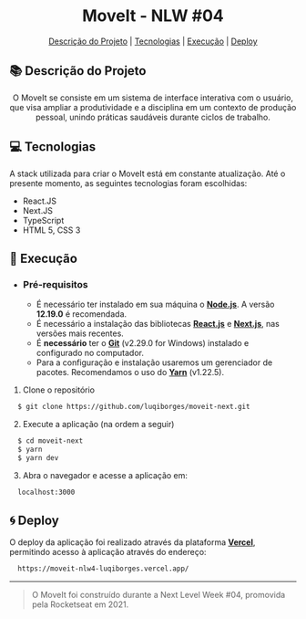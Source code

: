 <h1 align="center">MoveIt - NLW #04</h1>
<p align="center">
<a href="#books-descrição-do-projeto">Descrição do Projeto</a>
|
<a href="#computer-tecnologias">Tecnologias</a>
|
<a href="#rocket-execução">Execução</a>
|
<a href="#cyclone-deploy">Deploy</a>
</p>

## :books: Descrição do Projeto
<p align="center">O MoveIt se consiste em um sistema de interface interativa com o usuário, que visa ampliar a produtividade e a disciplina em um contexto de produção pessoal, unindo práticas saudáveis durante ciclos de trabalho.</p>

## :computer: Tecnologias

A stack utilizada para criar o MoveIt está em constante atualização. Até o presente momento, as seguintes tecnologias foram escolhidas:

- React.JS
- Next.JS
- TypeScript
- HTML 5, CSS 3

## :rocket: Execução

- ### **Pré-requisitos**

  - É necessário ter instalado em sua máquina o **[Node.js](https://nodejs.org/en/)**. A versão **12.19.0** é recomendada.
  - É necessário a instalação das bibliotecas **[React.js](https://pt-br.reactjs.org/)** e **[Next.js](https://nextjs.org/)**, nas versões mais recentes.
  - É **necessário** ter o **[Git](https://git-scm.com/)** (v2.29.0 for Windows) instalado e configurado no computador.
  - Para a configuração e instalação usaremos um gerenciador de pacotes. Recomendamos o uso do **[Yarn](https://yarnpkg.com/)** (v1.22.5).

1. Clone o repositório

```sh
  $ git clone https://github.com/luqiborges/moveit-next.git
```

2. Execute a aplicação (na ordem a seguir)

```sh
  $ cd moveit-next
  $ yarn
  $ yarn dev
```

3. Abra o navegador e acesse a aplicação em:
```sh
  localhost:3000
```

## :cyclone: Deploy

  O deploy da aplicação foi realizado através da plataforma **[Vercel](https://vercel.com)**, permitindo acesso à aplicação através do endereço:
  ```sh
    https://moveit-nlw4-luqiborges.vercel.app/
```

---

> O MoveIt foi construído durante a Next Level Week #04, promovida pela Rocketseat em 2021.

